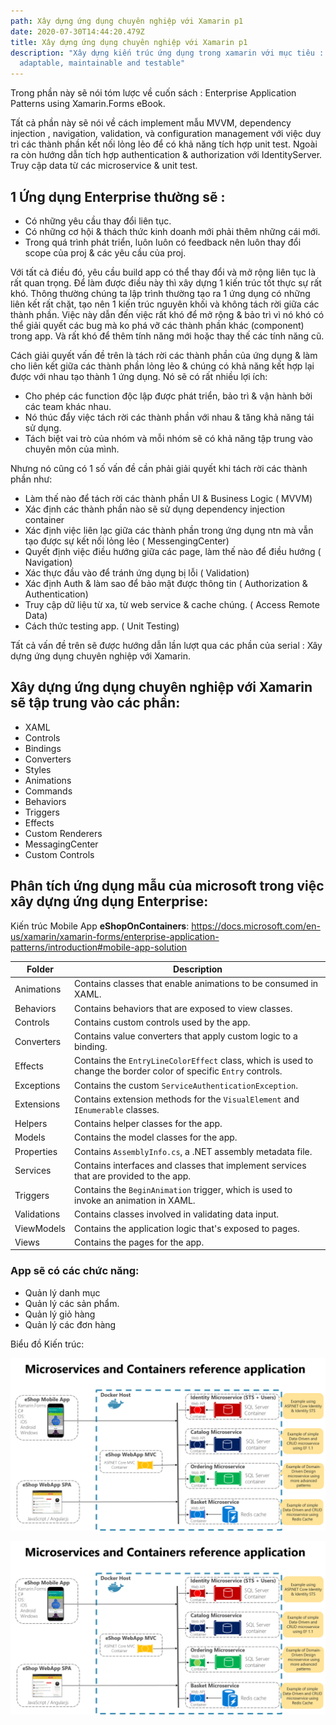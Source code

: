 ```yaml
---
path: Xây dựng ứng dụng chuyên nghiệp với Xamarin p1
date: 2020-07-30T14:44:20.479Z
title: Xây dựng ứng dụng chuyên nghiệp với Xamarin p1
description: "Xây dựng kiến trúc ứng dụng trong xamarin với mục tiêu :
  adaptable, maintainable and testable"
---
```

Trong phần này sẽ nói tóm lược về cuốn sách : Enterprise Application Patterns using Xamarin.Forms eBook.

Tất cả phần này sẽ nói về cách implement mẫu MVVM, dependency injection , navigation, validation, và configuration management với việc duy trì các thành phần kết nối lỏng lẻo để có khả năng tích hợp unit test. Ngoài ra còn hướng dẫn tích hợp authentication & authorization với IdentityServer. Truy cập data từ các microservice & unit test.

## 1 Ứng dụng Enterprise thường sẽ :

* Có những yêu cầu thay đổi liên tục.
* Có những cơ hội & thách thức kinh doanh mới phải thêm những cái mới.
* Trong quá trình phát triển, luôn luôn có feedback nên luôn thay đổi scope của proj & các yêu cầu của proj.

Với tất cả điều đó, yêu cầu build app có thể thay đổi và mở rộng liên tục là rất quan trọng. Để làm được điều này thì xây dựng 1 kiến trúc tốt thực sự rất khó. Thông thường chúng ta lập trình thường tạo ra 1 ứng dụng có những liên kết rất chặt, tạo nên 1 kiến trúc nguyên khối và không tách rời giữa các thành phần.  Việc này dẫn đến việc rất khó để mở rộng & bảo trì vì nó khó có thể giải quyết các bug mà ko phá vỡ các thành phần khác (component) trong app. Và rất khó để thêm tính năng mới hoặc thay thế các tính năng cũ.

Cách giải quyết vấn đề trên là tách rời các thành phần của ứng dụng & làm cho liên kết giữa các thành phần lỏng lẻo & chúng có khả năng kết hợp lại được với nhau tạo thành 1 ứng dụng. Nó sẽ có rất nhiều lợi ích: 

* Cho phép các function độc lập được phát triển, bảo trì & vận hành bởi các team khác nhau.
* Nó thúc đẩy việc tách rời các thành phần với nhau & tăng khả năng tái sử dụng.
* Tách biệt vai trò của nhóm và mỗi nhóm sẽ có khả năng tập trung vào chuyên môn của mình. 

Nhưng nó cũng có 1 số vấn đề cần phải giải quyết khi tách rời các thành phần như:

* Làm thế nào để tách rời các thành phần UI & Business Logic ( MVVM)
* Xác định các thành phần nào sẽ sử dụng dependency injection container
* Xác định việc liên lạc giữa các thành phần trong ứng dụng ntn mà vẫn tạo được sự kết nối lỏng lẻo ( MessengingCenter)
* Quyết định việc điều hướng giữa các page, làm thế nào để điều hướng ( Navigation)
* Xác thực đầu vào để tránh ứng dụng  bị lỗi ( Validation)
* Xác định Auth & làm sao để bảo mật được thông tin ( Authorization & Authentication)
* Truy cập dữ liệu từ xa, từ web service & cache chúng. ( Access Remote Data)
* Cách thức testing app. ( Unit Testing)

Tất cả vấn đề trên sẽ được hướng dẫn lần lượt qua các phần của serial : Xây dựng ứng dụng chuyên nghiệp với Xamarin.

## Xây dựng ứng dụng chuyên nghiệp với Xamarin sẽ tập trung vào các phần:

* XAML
* Controls
* Bindings
* Converters
* Styles
* Animations
* Commands
* Behaviors
* Triggers
* Effects
* Custom Renderers
* MessagingCenter
* Custom Controls

## Phân tích ứng dụng mẫu của microsoft trong việc xây dựng ứng dụng Enterprise:

Kiến trúc Mobile App **eShopOnContainers**: https://docs.microsoft.com/en-us/xamarin/xamarin-forms/enterprise-application-patterns/introduction#mobile-app-solution



| Folder      | Description                                                                                                       |
| ----------- | ----------------------------------------------------------------------------------------------------------------- |
| Animations  | Contains classes that enable animations to be consumed in XAML.                                                   |
| Behaviors   | Contains behaviors that are exposed to view classes.                                                              |
| Controls    | Contains custom controls used by the app.                                                                         |
| Converters  | Contains value converters that apply custom logic to a binding.                                                   |
| Effects     | Contains the `EntryLineColorEffect` class, which is used to change the border color of specific `Entry` controls. |
| Exceptions  | Contains the custom `ServiceAuthenticationException`.                                                             |
| Extensions  | Contains extension methods for the `VisualElement` and `IEnumerable` classes.                                     |
| Helpers     | Contains helper classes for the app.                                                                              |
| Models      | Contains the model classes for the app.                                                                           |
| Properties  | Contains `AssemblyInfo.cs`, a .NET assembly metadata file.                                                        |
| Services    | Contains interfaces and classes that implement services that are provided to the app.                             |
| Triggers    | Contains the `BeginAnimation` trigger, which is used to invoke an animation in XAML.                              |
| Validations | Contains classes involved in validating data input.                                                               |
| ViewModels  | Contains the application logic that's exposed to pages.                                                           |
| Views       | Contains the pages for the app.                                                                                   |



### App sẽ có các chức năng:

* Quản lý danh mục
* Quản lý các sản phẩm.
* Quản lý giỏ hàng
* Quản lý các đơn hàng

Biểu đồ Kiến trúc:

![](../assets/eshoponcontainers_architecture_diagram.png)

<img src="../assets/eshoponcontainers_architecture_diagram.png" alt="eShopOnContainers" Width="800" />